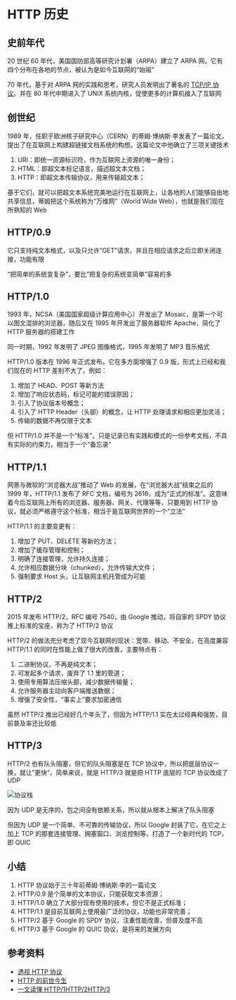 # HTTP 历史

## 史前年代

20 世纪 60 年代，美国国防部高等研究计划署（ARPA）建立了 ARPA 网，它有四个分布在各地的节点，被认为是如今互联网的“始祖”

70 年代，基于对 ARPA 网的实践和思考，研究人员发明出了著名的 [TCP/IP 协议](./TCP.md)。并在 80 年代中期进入了 UNIX 系统内核，促使更多的计算机接入了互联网

## 创世纪

1989 年，任职于欧洲核子研究中心（CERN）的蒂姆·博纳斯·李发表了一篇论文，提出了在互联网上构建超链接文档系统的构想。这篇论文中他确立了三项关键技术

1. URI：即统一资源标识符，作为互联网上资源的唯一身份；
2. HTML：即超文本标记语言，描述超文本文档；
3. HTTP：即超文本传输协议，用来传输超文本；

基于它们，就可以把超文本系统完美地运行在互联网上，让各地的人们能够自由地共享信息，蒂姆把这个系统称为“万维网”（World Wide Web），也就是我们现在所熟知的 Web

## HTTP/0.9

它只支持纯文本格式，以及只允许“GET”请求，并且在相应请求之后立即关闭连接，功能有限

“把简单的系统变复杂”，要比“把复杂的系统变简单”容易的多

## HTTP/1.0

1993 年，NCSA（美国国家超级计算应用中心）开发出了 Mosaic，是第一个可以图文混排的浏览器，随后又在 1995 年开发出了服务器软件 Apache，简化了 HTTP 服务器的搭建工作

同一时期，1992 年发明了 JPEG 图像格式，1995 年发明了 MP3 音乐格式

HTTP/1.0 版本在 1996 年正式发布。它在多方面增强了 0.9 版，形式上已经和我们现在的 HTTP 差别不大了，例如：

1. 增加了 HEAD、POST 等新方法
2. 增加了响应状态码，标记可能的错误原因；
3. 引入了协议版本号概念；
4. 引入了 HTTP Header（头部）的概念，让 HTTP 处理请求和相应更加灵活；
5. 传输的数据不再仅限于文本

但 HTTP/1.0 并不是一个“标准”，只是记录已有实践和模式的一份参考文档，不具有实际的约束力，相当于一个“备忘录”

## HTTP/1.1

网景与微软的“浏览器大战”推动了 Web 的发展，在“浏览器大战”结束之后的 1999 年，HTTP/1.1 发布了 RFC 文档，编号为 2616，成为“正式的标准”。这意味着今后互联网上所有的浏览器、服务器、网关、代理等等，只要用到 HTTP 协议，就必须严格遵守这个标准，相当于是互联网世界的一个“立法”

HTTP/1.1 的主要变更有：

1. 增加了 PUT、DELETE 等新的方法；
2. 增加了缓存管理和控制；
3. 明确了连接管理，允许持久连接；
4. 允许相应数据分块（chunked），允许传输大文件；
5. 强制要求 Host 头，让互联网主机托管成为可能

## HTTP/2

2015 年发布 HTTP/2，RFC 编号 7540，由 Google 推动，将自家的 SPDY 协议推上标准的宝座，称为了 HTTP/2 协议

HTTP/2 的做法充分考虑了现今互联网的现状：宽带、移动、不安全，在高度兼容 HTTP/1.1 的同时在性能上做了很大的改善，主要特点有：

1. 二进制协议，不再是纯文本；
2. 可发起多个请求，废弃了 1.1 里的管道；
3. 使用专用算法压缩头部，减少数据传输量；
4. 允许服务器主动向客户端推送数据；
5. 增强了安全性，“事实上”要求加密通信

虽然 HTTP/2 推出已经好几个年头了，但因为 HTTP/1.1 实在太过经典和强势，目前普及率还比较低

## HTTP/3

HTTP/2 也有队头阻塞，但它的队头阻塞是在 TCP 协议中，所以把底层协议一换，就让”更快“，简单来说，就是 HTTP/3 就是把 HTTP 底层的 TCP 协议改成了 UDP

![协议栈](https://s2.loli.net/2022/04/03/TaMG2juFeVWLEZs.png)

因为 UDP 是无序的，包之间没有依赖关系，所以就从根本上解决了队头阻塞

但因为 UDP 是一个简单、不可靠的传输协议，所以 Google 封装了它，在它之上加上 TCP 的那套连接管理、拥塞窗口、浏览控制等，打造了一个新时代的 TCP，即 QUIC

## 小结

1. HTTP 协议始于三十年前蒂姆·博纳斯·李的一篇论文
2. HTTP/0.9 是个简单的文本协议，只能获取文本资源；
3. HTTP/1.0 确立了大部分现有使用的技术，但它不是正式标准；
4. HTTP/1.1 是目前互联网上使用最广泛的协议，功能也非常完善；
5. HTTP/2 基于 Google 的 SPDY 协议，注重性能改善，但普及度不高
6. HTTP/3 基于 Google 的 QUIC 协议，是将来的发展方向

## 参考资料

-   [透视 HTTP 协议](https://time.geekbang.org/column/intro/100029001)
-   [HTTP 的前世今生](https://coolshell.cn/articles/19840.html)
-   [一文读懂 HTTP/1HTTP/2HTTP/3](https://mp.weixin.qq.com/s?__biz=MjM5ODYwMjI2MA==&mid=2649745237&idx=1&sn=4d7e63360c3b4a95a5cf0dfe17cb84dc&chksm=bed3742e89a4fd38f923d60ee6293db8d2460f14113e0288097a06b0f522df052c7f4fab1cc8&mpshare=1&scene=1&srcid=&sharer_sharetime=1578911899073&sharer_shareid=778ad5bf3b27e0078eb105d7277263f6#rd)

